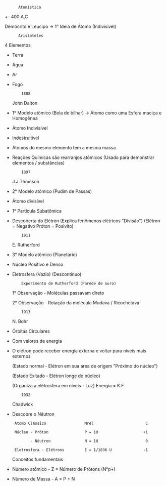           Atomística

   +- 400 A.C
   
Demócrito e Leucipo -> 1° Ideia de Átomo (Indivisivel)

          Aristóteles
  4 Elementos
- Terra
- Água
- Ar
- Fogo

          1808
  John Dalton
- 1° Modelo atômico (Bola de bilhar) -> Átomo como uma Esfera maciça e Homogênea
- Átomo Indivisível
- Indestruitivel
- Átomos do mesmo elemento tem a mesma massa
- Reações Químicas são rearranjos atômicos
     (Usado para demonstrar elementos / substâncias)
     
          1897
  J.J Thomson 
- 2° Modelo atômico (Pudim de Passas)
- Átomo divisível
- 1° Partícula Subatômica
- Descoberta do Elétron
     (Explica fenômenos elétricos "Divisão")
     (Elétron = Negativo              Próton = Posivito)

          1911
  E. Rutherford
- 3° Modelo atômico (Planetário)
- Núcleo Positivo e Denso
- Eletrosfera (Vazio)
     (Descontínuo)
    
          Experimento de Rutherford (Parede de ouro)
  
     1° Observação - Moléculas passavam direto
  
     2° Observação - Rotação da molécula Mudava / Ricochetava


          1913
  N. Bohr
- Órbitas Circulares
- Com valores de energia
- O elétron pode receber energia externa e voltar para niveis mais externos

     (Estado normal - Elétron em sua area de origem "Próximo do núcleo")
  
     (Estado Exitado - Elétron longe do núcleo)
  
     (Organiza a elétrosfera em níveis - Luz)
  Energia = K.F

          1932
  Chadwick
- Descobre o Nêutron


       Átomo Clássico                 Mrel                       C
  
       Núcleo - Próton                P = 1U                    +1
  
              - Nêutron               N = 1U                     0

       Eletrosfera - Elétrons         E = 1/1836 U              -1

  Conceitos fundamentais
- Número atômico - Z = Número de Prótons (N°p+)
- Nùmero de Massa - A = P + N
     
      


